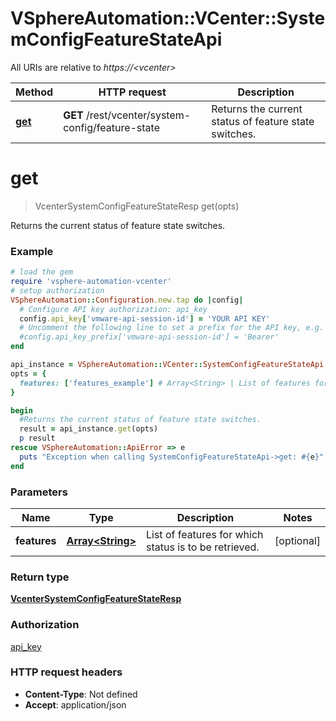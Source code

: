 # VSphereAutomation::VCenter::SystemConfigFeatureStateApi

All URIs are relative to *https://&lt;vcenter&gt;*

Method | HTTP request | Description
------------- | ------------- | -------------
[**get**](SystemConfigFeatureStateApi.md#get) | **GET** /rest/vcenter/system-config/feature-state | Returns the current status of feature state switches.


# **get**
> VcenterSystemConfigFeatureStateResp get(opts)

Returns the current status of feature state switches.

### Example
```ruby
# load the gem
require 'vsphere-automation-vcenter'
# setup authorization
VSphereAutomation::Configuration.new.tap do |config|
  # Configure API key authorization: api_key
  config.api_key['vmware-api-session-id'] = 'YOUR API KEY'
  # Uncomment the following line to set a prefix for the API key, e.g. 'Bearer' (defaults to nil)
  #config.api_key_prefix['vmware-api-session-id'] = 'Bearer'
end

api_instance = VSphereAutomation::VCenter::SystemConfigFeatureStateApi.new
opts = {
  features: ['features_example'] # Array<String> | List of features for which status is to be retrieved.
}

begin
  #Returns the current status of feature state switches.
  result = api_instance.get(opts)
  p result
rescue VSphereAutomation::ApiError => e
  puts "Exception when calling SystemConfigFeatureStateApi->get: #{e}"
end
```

### Parameters

Name | Type | Description  | Notes
------------- | ------------- | ------------- | -------------
 **features** | [**Array&lt;String&gt;**](String.md)| List of features for which status is to be retrieved. | [optional] 

### Return type

[**VcenterSystemConfigFeatureStateResp**](VcenterSystemConfigFeatureStateResp.md)

### Authorization

[api_key](../README.md#api_key)

### HTTP request headers

 - **Content-Type**: Not defined
 - **Accept**: application/json



